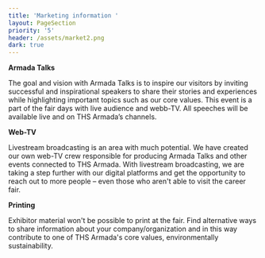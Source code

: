 ```yaml
---
title: 'Marketing information '
layout: PageSection
priority: '5'
header: /assets/market2.png
dark: true
---
```

**Armada Talks**

The goal and vision with Armada Talks is to inspire our visitors by inviting successful and inspirational speakers to share their stories and experiences while highlighting important topics such as our core values. This event is a part of the fair days with live audience and webb-TV. All speeches will be available live and on THS Armada’s channels. 

**Web-TV**

Livestream broadcasting is an area with much potential. We have created our own web-TV crew responsible for producing Armada Talks and other events connected to THS Armada. With livestream broadcasting, we are taking a step further with our digital platforms and get the opportunity to reach out to more people – even those who aren't able to visit the career fair.

**Printing**

Exhibitor material won't be possible to print at the fair. Find alternative ways to share information about your company/organization and in this way contribute to one of THS Armada's core values, environmentally sustainability. 


